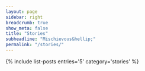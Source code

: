 ```yaml
---
layout: page
sidebar: right
breadcrumb: true
show_meta: false
title: "Stories"
subheadline: "Mischievous&hellip;"
permalink: "/stories/"
---
```

{% include list-posts entries='5' category='stories' %}
